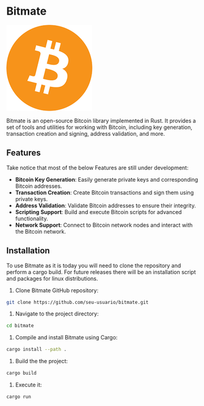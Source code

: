 # Bitmate

![Alt text](/images/btc_logo.png)

Bitmate is an open-source Bitcoin library implemented in Rust. It provides a set of tools and utilities for working with Bitcoin, including key generation, transaction creation and signing, address validation, and more.

## Features

Take notice that most of the below Features are still under development:

- **Bitcoin Key Generation**: Easily generate private keys and corresponding Bitcoin addresses.
- **Transaction Creation**: Create Bitcoin transactions and sign them using private keys.
- **Address Validation**: Validate Bitcoin addresses to ensure their integrity.
- **Scripting Support**: Build and execute Bitcoin scripts for advanced functionality.
- **Network Support**: Connect to Bitcoin network nodes and interact with the Bitcoin network.

## Installation

To use Bitmate as it is today you will need to clone the repository and perform a cargo build. For future releases there will be an installation script and packages for linux distributions.

1. Clone Bitmate GitHub repository:


```sh
git clone https://github.com/seu-usuario/bitmate.git
```


1. Navigate to the project directory:


```sh
cd bitmate
```


1. Compile and install Bitmate using Cargo:


```sh
cargo install --path .
```


1. Build the the project:


```sh
cargo build
```


1. Execute it:


```sh
cargo run
```